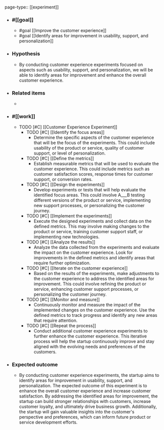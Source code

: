 page-type:: [[experiment]]



  - ### #[[goal]]
    - #goal [[Improve the customer experience]]
    - #goal [[Identify areas for improvement in usability, support, and personalization]]
  - ### Hypothesis
    - By conducting customer experience experiments focused on aspects such as usability, support, and personalization, we will be able to identify areas for improvement and enhance the overall customer experience.
  - ### Related items
    - 
  - ### #[[work]]
    - TODO [#C] [[Customer Experience Experiment]]
      - TODO [#C] [[Identify the focus areas]]
        - Determine the specific aspects of the customer experience that will be the focus of the experiments. This could include usability of the product or service, quality of customer support, or level of personalization.
      - TODO [#C] [[Define the metrics]]
        - Establish measurable metrics that will be used to evaluate the customer experience. This could include metrics such as customer satisfaction scores, response times for customer support, or conversion rates.
      - TODO [#C] [[Design the experiments]]
        - Develop experiments or tests that will help evaluate the identified focus areas. This could involve A___B testing different versions of the product or service, implementing new support processes, or personalizing the customer journey.
      - TODO [#C] [[Implement the experiments]]
        - Execute the designed experiments and collect data on the defined metrics. This may involve making changes to the product or service, training customer support staff, or implementing new technologies.
      - TODO [#C] [[Analyze the results]]
        - Analyze the data collected from the experiments and evaluate the impact on the customer experience. Look for improvements in the defined metrics and identify areas that require further optimization.
      - TODO [#C] [[Iterate on the customer experience]]
        - Based on the results of the experiments, make adjustments to the customer experience to address the identified areas for improvement. This could involve refining the product or service, enhancing customer support processes, or personalizing the customer journey.
      - TODO [#C] [[Monitor and measure]]
        - Continuously monitor and measure the impact of the implemented changes on the customer experience. Use the defined metrics to track progress and identify any new areas that require attention.
      - TODO [#C] [[Repeat the process]]
        - Conduct additional customer experience experiments to further enhance the customer experience. This iterative process will help the startup continuously improve and stay aligned with the evolving needs and preferences of the customers.
  - ### Expected outcome
    - By conducting customer experience experiments, the startup aims to identify areas for improvement in usability, support, and personalization. The expected outcome of this experiment is to enhance the overall customer experience and increase customer satisfaction. By addressing the identified areas for improvement, the startup can build stronger relationships with customers, increase customer loyalty, and ultimately drive business growth. Additionally, the startup will gain valuable insights into the customer's perspective and preferences, which can inform future product or service development efforts.











